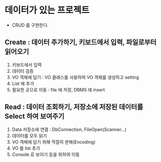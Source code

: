 # 데이터가 있는 프로젝트
* CRUD 를 구현한다.
## Create : 데이터 추가하기, 키보드에서 입력, 파일로부터 읽어오기
1. 키보드에서 입력
2. 데이터 검증
3. VO 객체에 담기 : VO 클래스를 사용하여 VO 객체를 생성하고 setting
4. List 에 추가
5. 필요한 곳으로 이동 : file 에 저장, DBMS 에 insert

## Read : 데이터 조회하기, 저장소에 저장된 데이터를 Select 하여 보여주기
1. Data 저장소에 연결 : DbConnection, FileOpen(Scanner...)
2. 데이터를 모두 읽기
3. VO 객체에 담기 위해 적절히 분해(Encoding)
4. VO 를 list 추가
5. Console 로 보이기 등을 위하여 이동